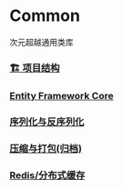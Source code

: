 # Common
次元超越通用类库

### [🏗️ 项目结构](./doc/Project-Structure.md)

### [Entity Framework Core](./doc/Entity-Framework-Core.md)

### [序列化与反序列化](./doc/Serializable-And-Deserialize.md)

### [压缩与打包(归档)](./doc/Compression-And-Packaging.md)

### [Redis/分布式缓存](./doc/Redis.md)